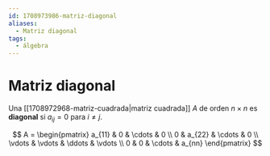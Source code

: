 ```yaml
---
id: 1708973986-matriz-diagonal
aliases:
  - Matriz diagonal
tags:
  - álgebra
---
```


# Matriz diagonal

Una [[1708972968-matriz-cuadrada|matriz cuadrada]] $A$ de orden $n \times n$ es **diagonal** si $a_{ij} = 0$ para $i \neq j$.

$$
A =
\begin{pmatrix}
    a_{11} & 0 & \cdots & 0 \\    
    0 & a_{22} & \cdots & 0 \\
    \vdots & \vdots & \ddots & \vdots \\
    0 & 0 & \cdots & a_{nn}
\end{pmatrix}
$$
